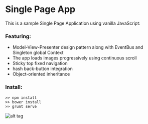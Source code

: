 Single Page App
====
This is a sample Single Page Application using vanilla JavaScript:

### Featuring:
* Model-View-Presenter design pattern along with EventBus and Singleton global Context
* The app loads images progressively using continuous scroll
* Sticky top fixed navigation
* hash back-button integration
* Object-oriented inheritance

### Install:

```
>> npm install
>> bower install
>> grunt serve
```

![alt tag](http://nextinterfaces.com/i/single-page-app.jpg)


